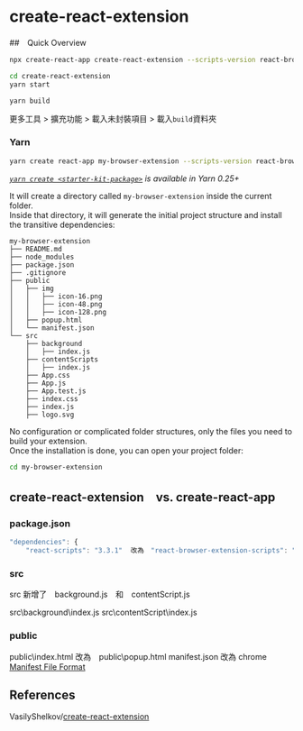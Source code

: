 # create-react-extension

##　Quick Overview

```sh
npx create-react-app create-react-extension --scripts-version react-browser-extension-scripts --template browser-extension

cd create-react-extension
yarn start
```

`yarn build`

更多工具 > 擴充功能 > 載入未封裝項目 >  載入`build`資料夾

### Yarn

```sh
yarn create react-app my-browser-extension --scripts-version react-browser-extension-scripts --template browser-extension
```

_[`yarn create <starter-kit-package>`](https://yarnpkg.com/lang/en/docs/cli/create/) is available in Yarn 0.25+_

It will create a directory called `my-browser-extension` inside the current folder.<br>
Inside that directory, it will generate the initial project structure and install the transitive dependencies:

```
my-browser-extension
├── README.md
├── node_modules
├── package.json
├── .gitignore
├── public
│   ├── img
│   │   ├── icon-16.png
│   │   ├── icon-48.png
│   │   ├── icon-128.png
│   ├── popup.html
│   └── manifest.json
└── src
    ├── background
    │   ├── index.js
    ├── contentScripts
    │   ├── index.js
    ├── App.css
    ├── App.js
    ├── App.test.js
    ├── index.css
    ├── index.js
    ├── logo.svg
```

No configuration or complicated folder structures, only the files you need to build your extension.<br>
Once the installation is done, you can open your project folder:

```sh
cd my-browser-extension
```

## create-react-extension　vs. create-react-app

### package.json

```js
"dependencies": {
    "react-scripts": "3.3.1"  改為　"react-browser-extension-scripts": "3.3.1",
```

### src

src 新增了　background.js　和　contentScript.js

src\background\index.js
src\contentScript\index.js

### public

public\index.html 改為　public\popup.html
manifest.json 改為 chrome [Manifest File Format](https://developer.chrome.com/extensions/manifest)

## References

VasilyShelkov/[create-react-extension](https://github.com/VasilyShelkov/create-react-extension)  

